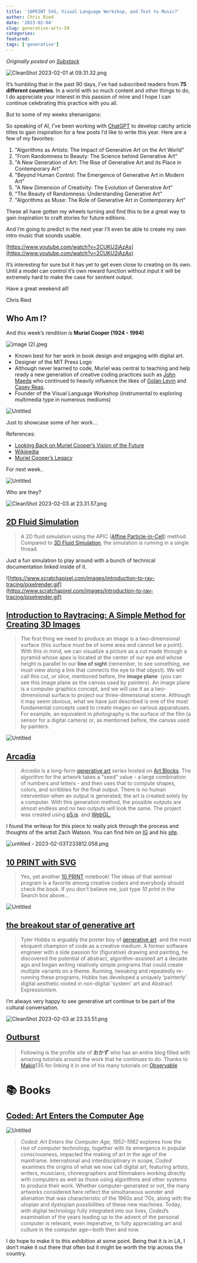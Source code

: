 ```yaml
---
title: '10PRINT SVG, Visual Language Workshop, and Text to Music?'
author: Chris Ried
date: '2023-02-04'
slug: generative-arts-59
categories: 
featured: 
tags: ['generative']
---
```


_Originally posted on [Substack](https://generative.substack.com/p/10print-svg-visual-language-workshop)_
 

![CleanShot 2023-02-01 at 09.31.32.png](#059%20-%20Creative%20Coding%20Generative%20Arts%20Weekly%20d2ee85f84bfc481fa085bd18d4352d93/CleanShot_2023-02-01_at_09.31.32.png)

It’s humbling that in the past 90 days, I’ve had subscribed readers from **75 different countries**. In a world with so much content and other things to do, I do appreciate your interest in this passion of mine and I hope I can continue celebrating this practice with you all.  

But to some of my weeks shenanigans: 

So speaking of AI,  I’ve been working with [ChatGPT](https://openai.com/blog/chatgpt/) to develop catchy article titles to gain inspiration for a few posts I’d like to write this year. Here are a few of my favorites: 

1. "Algorithms as Artists: The Impact of Generative Art on the Art World"
2. "From Randomness to Beauty: The Science behind Generative Art"
3. "A New Generation of Art: The Rise of Generative Art and its Place in Contemporary Art"
4. "Beyond Human Control: The Emergence of Generative Art in Modern Art"
5. "A New Dimension of Creativity: The Evolution of Generative Art"
6. "The Beauty of Randomness: Understanding Generative Art"
7. "Algorithms as Muse: The Role of Generative Art in Contemporary Art"

These all have gotten my wheels turning and find this to be a great way to gain inspiration to craft  stories for future editions. 

And I’m going to predict in the next year I’ll even be able to create my own intro music that sounds usable.

[https://www.youtube.com/watch?v=2CUKU2iAzAs](https://www.youtube.com/watch?v=2CUKU2iAzAs)

It’s interesting for sure but it has yet to get even close to creating on its own. Until a model can control it’s own reward function without input it will be extremely hard to make the case for sentient output. 

Have a great weekend all! 

Chris Ried

## Who Am I?

And this week’s rendition is **Muriel Cooper (1924 - 1994)** 

![image (2).jpeg](#059%20-%20Creative%20Coding%20Generative%20Arts%20Weekly%20d2ee85f84bfc481fa085bd18d4352d93/image_(2).jpeg)

- Known best for her work in book design and engaging with digital art.
- Designer of the MIT Press Logo
- Although never learned to code, Muriel  was central to teaching and help ready a new generation of creative coding practices such as [John Maeda](https://maedastudio.com/) who continued to heavily influence the likes of [Golan Levin](https://www.flong.com/) and  [Casey Reas](https://twitter.com/reas?lang=en).
- Founder of the Visual Language Workshop (instrumental to exploring multimedia type in numerous mediums)

![Untitled](#059%20-%20Creative%20Coding%20Generative%20Arts%20Weekly%20d2ee85f84bfc481fa085bd18d4352d93/Untitled.png)

Just to showcase some of her work… 

References: 

- [Looking Back on Muriel Cooper’s Vision of the Future](https://eyeondesign.aiga.org/muriel-coopers-visions-of-a-future/)
- [Wikipedia](https://en.wikipedia.org/wiki/Muriel_Cooper)
- [Muriel Cooper’s Legacy](https://www.wired.com/1994/10/cooper-2/)

For next week.. 

![Untitled](#059%20-%20Creative%20Coding%20Generative%20Arts%20Weekly%20d2ee85f84bfc481fa085bd18d4352d93/Untitled%201.png)

Who are they? 

![CleanShot 2023-02-03 at 23.31.57.png](#059%20-%20Creative%20Coding%20Generative%20Arts%20Weekly%20d2ee85f84bfc481fa085bd18d4352d93/CleanShot_2023-02-03_at_23.31.57.png)

## [2D Fluid Simulation](https://magnum.graphics/showcase/fluidsimulation2d/)

> A 2D flu­id sim­u­la­tion us­ing the APIC ([Af­fine Particle-in-Cell](https://dl.acm.org/citation.cfm?id=2766996)) meth­od. Com­pared to [3D Flu­id Sim­u­la­tion](https://magnum.graphics/showcase/fluidsimulation3d/), the sim­u­la­tion is run­ning in a single thread.
> 

Just a fun simulation to play around with a bunch of technical documentation linked inside of it. 

![https://www.scratchapixel.com/images/introduction-to-ray-tracing/pixelrender.gif](https://www.scratchapixel.com/images/introduction-to-ray-tracing/pixelrender.gif)

## ****[Introduction to Raytracing: A Simple Method for Creating 3D Images](https://www.scratchapixel.com/lessons/3d-basic-rendering/introduction-to-ray-tracing/how-does-it-work.html)****

> The first thing we need to produce an image is a two-dimensional surface (this surface must be of some area and cannot be a point). With this in mind, we can visualize a picture as a cut made through a pyramid whose apex is located at the center of our eye and whose height is parallel to our **line of sight** (remember, to see something, we must view along a line that connects the eye to that object). We will call this cut, or slice, mentioned before, the **image plane**  (you can see this image plane as the canvas used by painters). An image plane is a computer graphics concept, and we will use it as a two-dimensional surface to project our three-dimensional scene. Although it may seem obvious, what we have just described is one of the most fundamental concepts used to create images on various apparatuses. For example, an equivalent in photography is the surface of the film (a sensor for a digital camera) or, as mentioned before, the canvas used by painters.
> 

![Untitled](#059%20-%20Creative%20Coding%20Generative%20Arts%20Weekly%20d2ee85f84bfc481fa085bd18d4352d93/Untitled%202.png)

## [Arcadia](https://zchwtsn.com/work/arcadia)

> *Arcadia i*s a long-form [generative art](https://en.wikipedia.org/wiki/Generative_art) series hosted on [Art Blocks](https://www.artblocks.io/project/358). The algorithm for the artwork takes a "seed" value - a large combination of numbers and letters - and then uses that to compute shapes, colors, and scribbles for the final output. There is no human intervention when an output is generated; the art is created solely by a computer. With this generation method, the possible outputs are almost endless and no two outputs will look the same. The project was created using [p5.js](https://p5js.org/)
 and [WebGL.](https://en.wikipedia.org/wiki/WebGL)
> 

I found the writeup for this piece to really pick through the process and thoughts of the artist Zach Watson. You can find him on [IG](https://www.instagram.com/zchwtsn/) and his [site](https://zchwtsn.com/).

![untitled - 2023-02-03T233812.058.png](#059%20-%20Creative%20Coding%20Generative%20Arts%20Weekly%20d2ee85f84bfc481fa085bd18d4352d93/untitled_-_2023-02-03T233812.058.png)

## [10 PRINT with SVG](https://observablehq.com/@esperanc/10-print-with-svg-and-use?collection=@esperanc/generative-art)

> Yes, yet another [10 PRINT](https://10print.org/) notebook! The ideas of that seminal program is a favorite among creative coders and everybody should check the book. If you don't believe me, just type *10 print* in the Search box above...
> 

![Untitled](#059%20-%20Creative%20Coding%20Generative%20Arts%20Weekly%20d2ee85f84bfc481fa085bd18d4352d93/Untitled%203.png)

## ****[the breakout star of generative art](https://www.wallpaper.com/art/meet-tyler-hobbs-the-breakout-star-of-generative-art)****

> Tyler Hobbs is arguably the poster boy of [generative art](https://www.wallpaper.com/art/generative-art)
 and the most eloquent champion of code as a creative medium. A former software engineer with a side passion for (figurative) drawing and painting, he discovered the potential of abstract, algorithm-assisted art a decade ago and began writing relatively simple programs that could create multiple variants on a theme. Running, tweaking and repeatedly re-running these programs, Hobbs has developed a uniquely ‘painterly’ digital aesthetic rooted in non-digital 'system' art and Abstract Expressionism.
> 

I’m always very happy to see generative art continue to be part of the cultural conversation. 

![CleanShot 2023-02-03 at 23.33.51.png](#059%20-%20Creative%20Coding%20Generative%20Arts%20Weekly%20d2ee85f84bfc481fa085bd18d4352d93/CleanShot_2023-02-03_at_23.33.51.png)

## [Outburst](https://note.com/outburst/)

> Following is the profile site of ****おかず**** who has an entire blog filled with amazing tutorials around the work that he continues to do. Thanks to [Makio](https://observablehq.com/@makio135)135 for linking it in one of his many tutorials on [Observable](https://observablehq.com/@makio135/creative-coding)
> 

# 📚 Books

## [Coded: Art Enters the Computer Age](https://www.amazon.com/dp/1636810802?psc=1&ref=ppx_yo2ov_dt_b_product_details)

![Untitled](#059%20-%20Creative%20Coding%20Generative%20Arts%20Weekly%20d2ee85f84bfc481fa085bd18d4352d93/Untitled%204.png)

> *Coded: Art Enters the Computer Age, 1952–1982* explores how the rise of computer technology, together with its emergence in popular consciousness, impacted the making of art in the age of the mainframe. International and interdisciplinary in scope, *Coded*
 examines the origins of what we now call digital art, featuring artists, writers, musicians, choreographers and filmmakers working directly with computers as well as those using algorithms and other systems to produce their work. Whether computer-generated or not, the many artworks considered here reflect the simultaneous wonder and alienation that was characteristic of the 1960s and ’70s, along with the utopian and dystopian possibilities of these new machines. Today, with digital technology fully integrated into our lives, *Coded*’s examination of the years leading up to the advent of the personal computer is relevant, even imperative, to fully appreciating art and culture in the computer age―both then and now.
> 

I do hope to make it to this exhibition at some point. Being that it is in LA, I don’t make it out there that often but it might be worth the trip across the country.